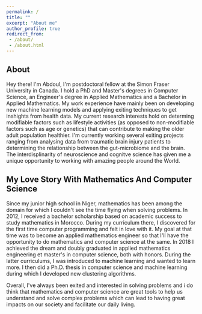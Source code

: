 ```yaml
---
permalink: /
title: ""
excerpt: "About me"
author_profile: true
redirect_from:
 - /about/
 - /about.html
---
```


About
------
Hey there! I'm Abdoul, I'm postdoctoral fellow at the Simon Fraser University in Canada. I hold a PhD and Master's degrees in Computer Science, an Engineer's degree in Applied Mathematics and a Bachelor in Applied Mathematics. My work experience have mainly been on developing new machine learning models and applying exiting techniques to get inshights from health data. My current research interests hold on determing modifiable factors such as lifestyle activities (as opposed to non-modifiable factors such as age or genetics) that can contribute to making the older adult population healthier. I'm currently working several exiting projects ranging from analysing data from traumatic brain injury patients to determining the relationship between the gut-microbiome and the brain. The interdisplinarity of neuroscience and cognitve science has given me a unique opportunity to working with amazing people around the World.


My Love Story With Mathematics And Computer Science
------
Since my junior high school in Niger, mathematics has been among the domain for which I couldn't see the time flying when solving problems. In 2012, I received a bachelor scholarship based on academic success to study mathematics in Morocco. During my curriculum there, I discovered for the first time computer programming and felt in love with it. My goal at that time was to become an applied mathematics engineer so that I'll have the opportunity to do mathematics and computer science at the same. In 2018 I achieved the dream and doubly graduated in applied mathematics engineering et master's in computer science, both with honors. During the latter curriculums, I was introduced to machine learning and wanted to learn more. I then did a Ph.D. thesis in computer science and machine learning during which I developed new clustering algorithms.

Overall, I've always been exited and interested in solving problems and i do think that mathematics and computer science are great tools to help us understand and solve complex problems which can lead to having great impacts on our society and facilitate our daily living.
